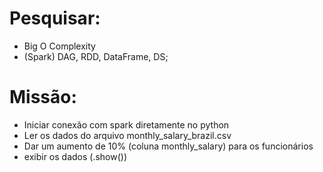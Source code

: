 # Pesquisar:
- Big O Complexity
- (Spark) DAG, RDD, DataFrame, DS;

# Missão:
- Iniciar conexão com spark diretamente no python
- Ler os dados do arquivo monthly_salary_brazil.csv
- Dar um aumento de 10% (coluna monthly_salary) para os funcionários
- exibir os dados (.show())